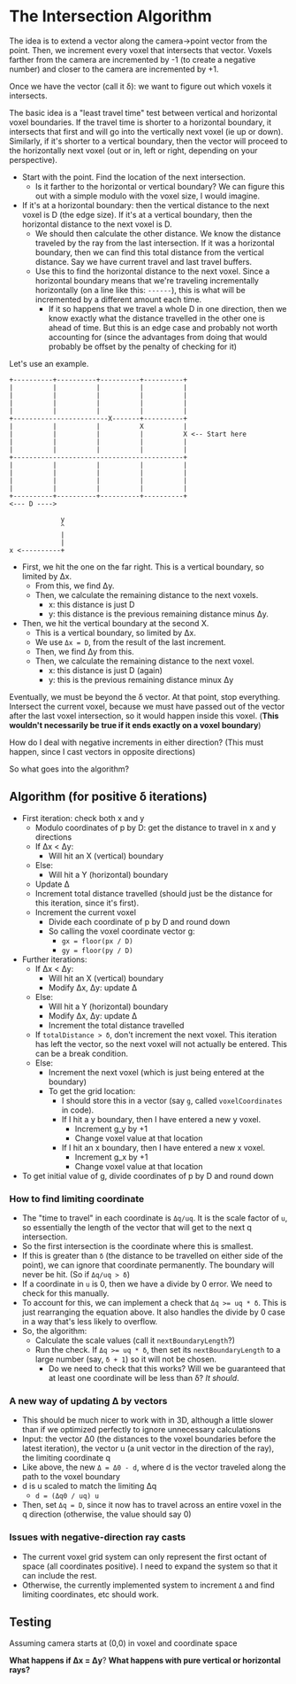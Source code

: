 # The Intersection Algorithm

The idea is to extend a vector along the camera->point vector from the point. Then, we increment every voxel that intersects that vector.
Voxels farther from the camera are incremented by -1 (to create a negative number) and closer to the camera are incremented by +1.

Once we have the vector (call it δ): we want to figure out which voxels it intersects.

The basic idea is a "least travel time" test between vertical and horizontal voxel boundaries. If the travel time is shorter to a horizontal boundary, it intersects that first and will go into the vertically next voxel (ie up or down). Similarly, if it's shorter to a vertical boundary, then the vector will proceed to the horizontally next voxel (out or in, left or right, depending on your perspective).

- Start with the point. Find the location of the next intersection.
  - Is it farther to the horizontal or vertical boundary? We can figure this out with a simple modulo with the voxel size, I would imagine.
- If it's at a horizontal boundary: then the vertical distance to the next voxel is D (the edge size). If it's at a vertical boundary, then the horizontal distance to the next voxel is D.
  - We should then calculate the other distance. We know the distance traveled by the ray from the last intersection. If it was a horizontal boundary, then we can find this total distance from the vertical distance. Say we have current travel and last travel buffers.
  - Use this to find the horizontal distance to the next voxel. Since a horizontal boundary means that we're traveling incrementally horizontally (on a line like this: `------`), this is what will be incremented by a different amount each time.
    - If it so happens that we travel a whole D in one direction, then we know exactly what the distance travelled in the other one is ahead of time. But this is an edge case and probably not worth accounting for (since the advantages from doing that would probably be offset by the penalty of checking for it)

Let's use an example.

```
+----------+----------+----------+----------+
|          |          |          |          |
|          |          |          |          |
|          |          |          |          |
|          |          |          |          |
+------------------------X-------+----------+
|          |          |          X          |
|          |          |          |          X <-- Start here
|          |          |          |          |
|          |          |          |          |
+-------------------------------------------+
|          |          |          |          |
|          |          |          |          |
|          |          |          |          |
|          |          |          |          |
+----------+----------+----------+----------+
<--- D ---->

             y
             ^
             |
             |
x <----------+
```

- First, we hit the one on the far right. This is a vertical boundary, so limited by Δx.
  - From this, we find Δy.
  - Then, we calculate the remaining distance to the next voxels.
    - x: this distance is just D
    - y: this distance is the previous remaining distance minus Δy.
- Then, we hit the vertical boundary at the second X.
  - This is a vertical boundary, so limited by Δx.
  - We use `Δx = D`, from the result of the last increment.
  - Then, we find Δy from this.
  - Then, we calculate the remaining distance to the next voxel.
    - x: this distance is just D (again)
    - y: this is the previous remaining distance minux Δy

Eventually, we must be beyond the δ vector. At that point, stop everything. Intersect the current voxel, because we must have passed out of the vector after the last voxel intersection, so it would happen inside this voxel. (**This wouldn't necessarily be true if it ends exactly on a voxel boundary**)

How do I deal with negative increments in either direction? (This must happen, since I cast vectors in opposite directions)

So what goes into the algorithm?

## Algorithm (for positive δ iterations)

- First iteration: check both x and y
  - Modulo coordinates of p by D: get the distance to travel in x and y directions
  - If Δx < Δy:
    - Will hit an X (vertical) boundary
  - Else:
    - Will hit a Y (horizontal) boundary
  - Update Δ
  - Increment total distance travelled (should just be the distance for this iteration, since it's first).
  - Increment the current voxel
    - Divide each coordinate of p by D and round down
    - So calling the voxel coordinate vector g:
      - `gx = floor(px / D)`
      - `gy = floor(py / D)`
- Further iterations:
  - If Δx < Δy:
    - Will hit an X (vertical) boundary
    - Modify Δx, Δy: update Δ
  - Else:
    - Will hit a Y (horizontal) boundary
    - Modify Δx, Δy: update Δ
    - Increment the total distance travelled
  - If `totalDistance > δ`, don't increment the next voxel. This iteration has left the vector, so the next voxel will not actually be entered. This can be a break condition.
  - Else:
    - Increment the next voxel (which is just being entered at the boundary)
     - To get the grid location:
        - I should store this in a vector (say `g`, called `voxelCoordinates` in code).
        - If I hit a y boundary, then I have entered a new y voxel.
          - Increment g_y by +1
          - Change voxel value at that location
        - If I hit an x boundary, then I have entered a new x voxel.
          - Increment g_x by +1
          - Change voxel value at that location
- To get initial value of g, divide coordinates of p by D and round down

### How to find limiting coordinate

- The "time to travel" in each coordinate is `Δq/uq`. It is the scale factor of `u`, so essentially the length of the vector that will get to the next q intersection.
- So the first intersection is the coordinate where this is smallest.
- If this is greater than `δ` (the distance to be travelled on either side of the point), we can ignore that coordinate permanently. The boundary will never be hit. (So if `Δq/uq > δ`)
- If a coordinate in `u` is 0, then we have a divide by 0 error. We need to check for this manually.
- To account for this, we can implement a check that `Δq >= uq * δ`. This is just rearranging the equation above. It also handles the divide by 0 case in a way that's less likely to overflow.
- So, the algorithm:
  - Calculate the scale values (call it `nextBoundaryLength`?)
  - Run the check. If `Δq >= uq * δ`, then set its `nextBoundaryLength` to a large number (say, `δ + 1`) so it will not be chosen.
    - Do we need to check that this works? Will we be guaranteed that at least one coordinate will be less than δ? *It should*.

### A new way of updating Δ by vectors

- This should be much nicer to work with in 3D, although a little slower than if we optimized perfectly to ignore unnecessary calculations
- Input: the vector Δ0 (the distances to the voxel boundaries before the latest iteration), the vector u (a unit vector in the direction of the ray), the limiting coordinate q
- Like above, the new `Δ = Δ0 - d`, where d is the vector traveled along the path to the voxel boundary
- d is u scaled to match the limiting Δq
  - `d = (Δq0 / uq) u`
- Then, set `Δq = D`, since it now has to travel across an entire voxel in the q direction (otherwise, the value should say 0)

### Issues with negative-direction ray casts

- The current voxel grid system can only represent the first octant of space (all coordinates positive). I need to expand the system so that it can include the rest.
- Otherwise, the currently implemented system to increment `Δ` and find limiting coordinates, etc should work.

## Testing

Assuming camera starts at (0,0) in voxel and coordinate space

**What happens if Δx = Δy**?
**What happens with pure vertical or horizontal rays?**